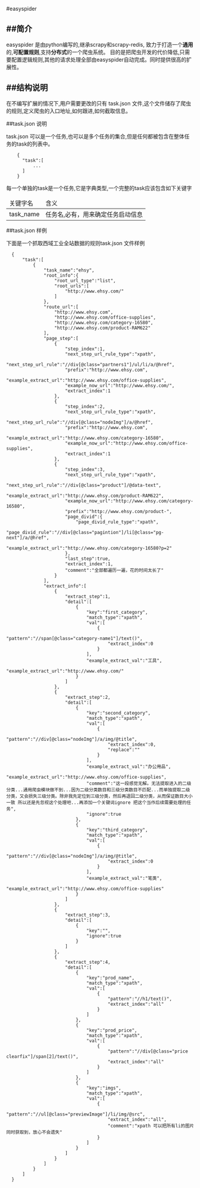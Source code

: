 #easyspider

##简介
-------------------------
easyspider 是由python编写的,继承scrapy和scrapy-redis, 致力于打造一个**通用**的,**可配置规则**,支持**分布式**的一个爬虫系统。
目的是把爬虫开发的代价降低,只需要配置逻辑规则,其他的请求处理全部由easyspider自动完成。同时提供很高的扩展性。

##结构说明
-------------------------

在不编写扩展的情况下,用户需要更改的只有 task.json 文件,这个文件储存了爬虫的规则,定义爬虫的入口地址,如何跟进,如何截取信息。

##task.json 说明

task.json 可以是一个任务,也可以是多个任务的集合,但是任何都被包含在整体任务的task的列表中。

        {
          "task":[
              ...
          ]
        }

每一个单独的task是一个任务,它是字典类型,一个完整的task应该包含如下关键字
<table>
<thead>
<tr>
<td>关键字名</td>
<td>含义</td>
<tr>
</thead>
<tbody>
<tr>
<td>task_name</td>
<td>任务名,必有，用来确定任务启动信息</td>
</tr>

</tbody>
</table>

##task.json 样例

下面是一个抓取西域工业全站数据的规则task.json 文件样例

      {
          "task":[
              {
                  "task_name":"ehsy",
                  "root_info":{
                      "root_url_type":"list",
                      "root_urls":[
                          "http://www.ehsy.com/"
                      ]
                  },
                  "route_url":[
                      "http://www.ehsy.com",
                      "http://www.ehsy.com/office-supplies",
                      "http://www.ehsy.com/category-16580",
                      "http://www.ehsy.com/product-RAM622"
                  ],
                  "page_step":[
                      {
                          "step_index":1,
                          "next_step_url_rule_type":"xpath",
                          "next_step_url_rule":"//div[@class="partners1"]/ul/li/a/@href",
                          "prefix":"http://www.ehsy.com",
                          "example_extract_url":"http://www.ehsy.com/office-supplies",
                          "example_now_url":"http://www.ehsy.com/",
                          "extract_index":1
                      },
                      {
                          "step_index":2,
                          "next_step_url_rule_type":"xpath",
                          "next_step_url_rule":"//div[@class="nodeImg"]/a/@href",
                          "prefix":"http://www.ehsy.com",
                          "example_extract_url":"http://www.ehsy.com/category-16580",
                          "example_now_url":"http://www.ehsy.com/office-supplies",
                          "extract_index":1
                      },
                      {
                          "step_index":3,
                          "next_step_url_rule_type":"xpath",
                          "next_step_url_rule":"//div[@class="product"]/@data-text",
                          "example_extract_url":"http://www.ehsy.com/product-RAM622",
                          "example_now_url":"http://www.ehsy.com/category-16580",
                          "prefix":"http://www.ehsy.com/product-",
                          "page_divid":{
                              "page_divid_rule_type":"xpath",
                              "page_divid_rule":"//div[@class="pagintion"]/li[@class="pg-next"]/a/@href",
                              "example_extract_url":"http://www.ehsy.com/category-16580?p=2"
                          },
                          "last_step":true,
                          "extract_index":1,
                          "comment":"全部都遍历一遍，花的时间太长了"
                      }
                  ],
                  "extract_info":[
                      {
                          "extract_step":1,
                          "detail":[
                              {
                                  "key":"first_category",
                                  "match_type":"xpath",
                                  "val":[
                                      {
                                          "pattern":"//span[@class="category-name1"]/text()",
                                          "extract_index":0
                                      }
                                  ],
                                  "example_extract_val":"工具",
                                  "example_extract_url":"http://www.ehsy.com/"
                              }
                          ]
                      },
                      {
                          "extract_step":2,
                          "detail":[
                              {
                                  "key":"second_category",
                                  "match_type":"xpath",
                                  "val":[
                                      {
                                          "pattern":"//div[@class="nodeImg"]/a/img/@title",
                                          "extract_index":0,
                                          "replace":""
                                      }
                                  ],
                                  "example_extract_val":"办公用品",
                                  "example_extract_url":"http://www.ehsy.com/office-supplies",
                                  "comment":"这一段感觉无解。无法提取进入的二级分类...通用爬虫模块做不到...因为二级分类数目和三级分类数目不匹配...而单独提取二级分类，又会损失三级分类。除非我先定位到三级分类，然后再退回二级分类，从而保证数目大小一致 所以还是先忽视这个处理吧...再添加一个关键词ignore 把这个当作后续需要处理的任务",
                                  "ignore":true
                              },
                              {
                                  "key":"third_category",
                                  "match_type":"xpath",
                                  "val":[
                                      {
                                          "pattern":"//div[@class="nodeImg"]/a/img/@title",
                                          "extract_index":0
                                      }
                                  ],
                                  "example_extract_val":"笔类",
                                  "example_extract_url":"http://www.ehsy.com/office-supplies"
                              }
                          ]
                      },
                      {
                          "extract_step":3,
                          "detail":[
                              {
                                  "key":"",
                                  "ignore":true
                              }
                          ]
                      },
                      {
                          "extract_step":4,
                          "detail":[
                              {
                                  "key":"prod_name",
                                  "match_type":"xpath",
                                  "val":[
                                      {
                                          "pattern":"//h1/text()",
                                          "extract_index":"all"
                                      }
                                  ]
                              },
                              {
                                  "key":"prod_price",
                                  "match_type":"xpath",
                                  "val":[
                                      {
                                          "pattern":"//div[@class="price clearfix"]/span[2]/text()",
                                          "extract_index":"all"
                                      }
                                  ]
                              },
                              {
                                  "key":"imgs",
                                  "match_type":"xpath",
                                  "val":[
                                      {
                                          "pattern":"//ul[@class="previewImage"]/li/img/@src",
                                          "extract_index":"all",
                                          "comment":"xpath 可以把所有li的图片同时获取到，放心不会遗失"
                                      }
                                  ]
                              }
                          ]
                      }
                  ]
              }
          ]
      }
